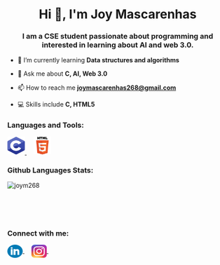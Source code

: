<h1 align="center">Hi 👋, I'm Joy Mascarenhas</h1>
<h3 align="center">I am a CSE student passionate about programming and interested in learning about AI and web 3.0.</h3>

- 🌱 I’m currently learning **Data structures and algorithms**

- 💬 Ask me about **C, AI, Web 3.0**

- 📫 How to reach me **joymascarenhas268@gmail.com**

- 💻 Skills include **C, HTML5**

<h3 align="left">Languages and Tools:</h3>
<p align="left"> 
  <a href="https://www.cprogramming.com/" target="_blank" rel="noreferrer"> 
    <img src="https://github.com/JoyM268/JoyM268/blob/main/Icons/C.png" alt="c" width="40" height="40"/> 
  </a> 
  &nbsp;
  
  </a> 
  &nbsp;
  <a href="https://developer.mozilla.org/en-US/docs/Web/HTML" target="_blank" rel="noreferrer"> 
    <img src="https://github.com/JoyM268/JoyM268/blob/main/Icons/HTML.png" alt="html5" width="40" height="40"/> 
  </a>
</p>
<h3 align="left">Github Languages Stats:</h3>
<p>
  <img align="left" src="https://github-readme-stats.vercel.app/api/top-langs?username=joym268&show_icons=true&locale=en&layout=compact" alt="joym268" />
</p>
<br>
<br> 
<br>
<br>
<br>
<p>

<h3 align="left">Connect with me:</h3>
<p>
  <a href="https://linkedin.com/in/joy-mascarenhas-378038258">
    <img align="center" src="https://github.com/JoyM268/JoyM268/blob/main/Icons/LinkedIn.png" alt="joy-mascarenhas-378038258"               height="30" width="35" />
  </a>
  &nbsp;
  &nbsp;
  <a href="https://instagram.com/joym.7489" target="blank">
    <img align="center" src="https://github.com/JoyM268/JoyM268/blob/main/Icons/Instagram.png" alt="b" height="30" width="35" />
  </a>
  &nbsp;
</p>
